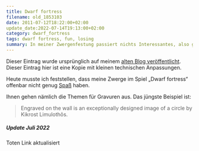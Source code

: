 ```yaml
---
title: Dwarf fortress
filename: old_1853103
date: 2011-07-12T18:22:00+02:00
update_date:2022-07-14T19:13:00+02:00
category: dwarf_fortress
tags: dwarf fortress, fun, losing
summary: In meiner Zwergenfestung passiert nichts Interessantes, also gravieren meine Zwerge mangels Inspiration Kreise in die Wände.
---
```

Dieser Eintrag wurde ursprünglich auf meinem [alten Blog veröffentlicht](https://stu.blogger.de/stories/1853103/). Dieser Eintrag hier ist eine Kopie mit kleinen technischen Anpassungen.

Heute musste ich feststellen, dass meine Zwerge im Spiel „Dwarf fortress“ offenbar nicht genug [Spaß](https://dwarffortresswiki.org/index.php/DF2014:Losing) haben.

Ihnen gehen nämlich die Themen für Gravuren aus. Das jüngste Beispiel ist:

> Engraved on the wall is an exceptionally designed image of a circle by Kikrost Limulothôs.

##### Update Juli 2022

Toten Link aktualisiert

